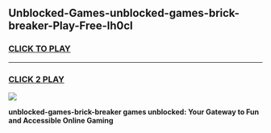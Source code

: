 
## Unblocked-Games-unblocked-games-brick-breaker-Play-Free-lh0cl
<h3>
<a href="https://premium76.site?title=unblocked-games-brick-breaker&ref=23A">CLICK TO PLAY</a></h3>
<hr>

<h3>
<a href="https://premium76.site?title=unblocked-games-brick-breaker&ref=23A">CLICK 2 PLAY</a>
  
</h3>

<a href="https://premium76.site?title=unblocked-games-brick-breaker&ref=23A"><img src="https://clearcache.store/games.png"></a>


**unblocked-games-brick-breaker games unblocked: Your Gateway to Fun and Accessible Online Gaming**
